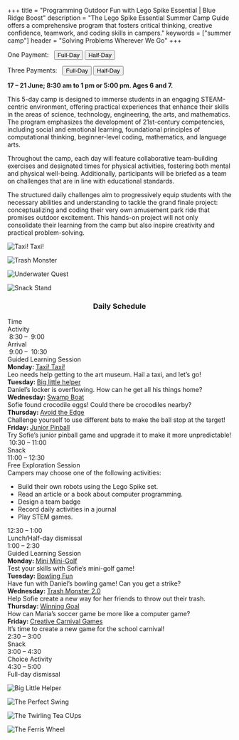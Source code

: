 +++
title = "Programming Outdoor Fun with Lego Spike Essential | Blue Ridge Boost"
description = "The Lego Spike Essential Summer Camp Guide offers a comprehensive program that fosters critical thinking, creative confidence, teamwork, and coding skills in campers."
keywords = ["summer camp"]
header = "Solving Problems Wherever We Go"
+++

<p></p>

<div class="container">
    <div class="row pb-1">
        <div class="col-4">
            <p> One Payment: &nbsp;
                <a href="https://summer-24-ages-6-to-7-full-day.cheddarup.com"><button class="button-8s" role="button">Full-Day</button></a>  <a href="https://summer-24-ages-6-and-7-half-day.cheddarup.com"><button class="button-8s" role="button">Half-Day</button></a>
            </p>
            <p> Three Payments: &nbsp;
                <a href="https://summer-24-ages-6-and-7-full-day-3-payments.cheddarup.com"><button class="button-8s" role="button">Full-Day</button></a>  <a href="https://summer-24-ages-6-and-7-half-day-3-payments.cheddarup.com"><button class="button-8s" role="button">Half-Day</button></a> <br>
            </p>
        </div>
        <div class="col-8">
            <p> <b>17 &ndash; 21 June; 8:30 am to 1 pm or 5:00 pm. Ages 6 and 7.</b><p>
            <p>This 5-day camp is designed to immerse students in an engaging STEAM-centric environment, offering practical experiences that enhance their skills in the areas of science, technology, engineering, the arts, and mathematics. The program emphasizes the development of 21st-century competencies, including social and emotional learning, foundational principles of computational thinking, beginner-level coding, mathematics, and language arts.</p>
            <p>Throughout the camp, each day will feature collaborative team-building exercises and designated times for physical activities, fostering both mental and physical well-being. Additionally, participants will be briefed as a team on challenges that are in line with educational standards.</p>
            <p>The structured daily challenges aim to progressively equip students with the necessary abilities and understanding to tackle the grand finale project: conceptualizing and coding their very own amusement park ride that promises outdoor excitement. This hands-on project will not only consolidate their learning from the camp but also inspire creativity and practical problem-solving.
            </p>
        </div>
    </div>
    <div class="row pb-1">
        <div class="col-3">
            <div class="v-stack p-2">
                <p></p>
                <div><img src="/images/camps/spike-essential-advanced/U3L2_img_step_7.webp" alt="Taxi! Taxi!" class="img-fluid"> </div>
                <p></p>
                <div><img src="/images/camps/spike-essential-advanced/U5L4_img_step_7.webp" alt="Trash Monster" class="img-fluid"> </div>
                <p></p>
                <div><img src="/images/camps/spike-essential-advanced/U4L2_img_step_7.webp" alt="Underwater Quest" class="img-fluid"> </div>
                <p></p>
                <div><img src="/images/camps/spike-essential-advanced/U4L1_img_step_7.webp" alt="Snack Stand" class="img-fluid"> </div>
            </div>
        </div>
        <div class="col-6">
            <div class="container p-0 m-0 b-0">
                <h3 align="center">Daily Schedule</h3>
                <div class="row py-1 table-header">
                    <div class="col-2 text-center">Time</div>	
                    <div class="col-10">Activity</div>
                </div>
                <div class="row py-1">
                    <div class="col-2 text-center">&nbsp;8:30 &ndash; &nbsp;9:00</div>
                    <div class="col-10">Arrival</div>
                </div>
                <div class="row py-1 table-dark-row">
                    <div class="col-2 text-center">&nbsp;9:00 &ndash; &nbsp;10:30	</div>
                    <div class="col-10 ">Guided Learning Session<br>
                        <b>Monday: </b> <a href="https://education.lego.com/en-us/lessons/spikeessential-happy-traveler/spikeessential-taxi-taxi/">Taxi! Taxi!</a> <br>
                        Leo needs help getting to the art museum. Hail a taxi, and let’s go!<br>
                        <b>Tuesday: </b><a href="https://education.lego.com/en-us/lessons/spikeessential-quirky-creations/spikeessential-big-little-helper/">Big little helper</a><br>
                        Daniel’s locker is overflowing. How can he get all his things home?<br>
                        <b>Wednesday: </b><a href="https://education.lego.com/en-us/lessons/spikeessential-happy-traveler/spikeessential-swamp-boat/">Swamp Boat</a><br>
                        Sofie found crocodile eggs! Could there be crocodiles nearby?<br>
                        <b>Thursday: </b><a href="https://education.lego.com/en-us/lessons/spikeessential-crazy-carnival-games/spikeessential-avoid-the-edge/">Avoid the Edge</a><br>
                        Challenge yourself to use different bats to make the ball stop at the target!<br>
                        <b>Friday: </b><a href="https://education.lego.com/en-us/lessons/spikeessential-crazy-carnival-games/spikessential-junior-pinball/">Junior Pinball</a><br>
                        Try Sofie’s junior pinball game and upgrade it to make it more unpredictable!
                    </div>
                </div>
                <div class="row py-1">
                    <div class="col-2 text-center">&nbsp;10:30 &ndash; 11:00 </div>
                    <div class="col-10">Snack</div>
                </div>
                <div class="row py-1 table-dark-row">
                    <div class="col-2 text-center">11:00 &ndash; 12:30</div>	
                    <div class="col-10">Free Exploration Session <br>
                    Campers may choose one of the following activities:
                    <ul>
                        <li>Build their own robots using the Lego Spike set.</li>
                        <li>Read an article or a book about computer programming.</li>
                        <li>Design a team badge</li>
                        <li>Record daily activities in a journal</li>
                        <li>Play STEM games.</li>
                    </ul>
                    </div>
                </div>
                <div class="row py-1">
                    <div class="col-2 text-center">12:30 &ndash; 1:00</div>
                    <div class="col-10">Lunch/Half-day dismissal</div>
                </div>
                <div class="row py-1 table-dark-row">
                    <div class="col-2 text-center">1:00 &ndash; 2:30</div>	
                    <div class="col-10">Guided Learning Session<br>
                        <b>Monday: </b><a href="https://education.lego.com/en-us/lessons/spikeessential-crazy-carnival-games/spikeessential-mini-mini-golf/">Mini Mini-Golf</a><br>
                        Test your skills with Sofie’s mini-golf game!<br>
                        <b>Tuesday: </b><a href="https://education.lego.com/en-us/lessons/spikeessential-crazy-carnival-games/spikeessential-bowling-fun/">Bowling Fun</a><br>
                        Have fun with Daniel’s bowling game! Can you get a strike?<br>
                        <b>Wednesday: </b><a href="https://education.lego.com/en-us/lessons/spikeessential-quirky-creations/spikeessential-trash-monster-machine/">Trash Monster 2.0</a><br>
                        Help Sofie create a new way for her friends to throw out their trash.<br>
                        <b>Thursday: </b><a href="https://education.lego.com/en-us/lessons/spikeessential-quirky-creations/spikeessential-winning-goal/">Winning Goal</a><br>
                        How can Maria’s soccer game be more like a computer game?<br>
                        <b>Friday: </b><a href="https://education.lego.com/en-us/lessons/spikeessential-crazy-carnival-games/spikeessential-creative-carnival-games/">Creative Carnival Games</a><br>
                        It’s time to create a new game for the school carnival!
                    </div>
                </div>
                <div class="row py-1">
                    <div class="col-2 text-center">2:30 &ndash; 3:00</div>	
                    <div class="col-10">Snack</div>
                </div>
                <div class="row py-1 table-dark-row">
                    <div class="col-2 text-center">3:00  &ndash;  4:30	</div>
                    <div class="col-10">Choice Activity</div>
                </div>
                <div class="row py-1">
                    <div class="col-2 text-center">4:30  &ndash;  5:00	</div>
                    <div class="col-10">Full-day dismissal</div>
                </div>
            </div>
        </div>
        <div class="col-3">
            <div class="v-stack p-2">
                <p></p>
                <div><img src="/images/camps/spike-essential-advanced/U5L2_img_step_7.webp" alt="Big Little Helper" class="img-fluid"> </div>
                <p></p>
                <div><img src="/images/camps/spike-essential-advanced/U4L6_img_step_8.GIF" alt="The Perfect Swing" class="img-fluid"> </div>
                <p></p>
                <div><img src="/images/camps/spike-essential-advanced/U5L4_img_step_7.webp" alt="The Twirling Tea CUps" class="img-fluid"> </div>
                <p></p>
                <div><img src="/images/camps/spike-essential-advanced/U5L5_img_step_7.webp" alt="The Ferris Wheel" class="img-fluid"> </div>
            </div>
        </div>
        </div> <!-- inner container -->
    </div>
</div> <!-- outer container -->